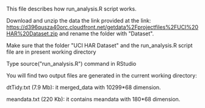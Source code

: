 This file describes how run_analysis.R script works.

Download and unzip the data the link provided at the link: https://d396qusza40orc.cloudfront.net/getdata%2Fprojectfiles%2FUCI%20HAR%20Dataset.zip 
and rename the folder with "Dataset".

Make sure that the folder "UCI HAR Dataset" and the run_analysis.R script file are in present working directory


Type source("run_analysis.R") command in RStudio


You will find two output files are generated in the current working directory:

dtTidy.txt (7.9 Mb): it merged_data with 10299*68 dimension.

meandata.txt (220 Kb): it contains meandata with 180*68 dimension.

